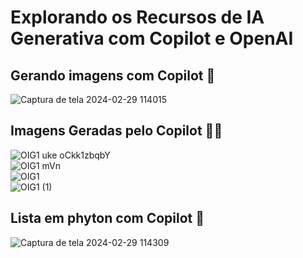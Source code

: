 # Explorando os Recursos de IA Generativa com Copilot e OpenAI

## Gerando imagens com Copilot 📍
![Captura de tela 2024-02-29 114015](https://github.com/lyndark/MicrosoftAzureAI/assets/70786634/cdb3b85b-2a79-4ab5-853a-dc231d893ac1)<br>

## Imagens Geradas pelo Copilot 🐘🍔
![OIG1 uke oCkk1zbqbY](https://github.com/lyndark/MicrosoftAzureAI/assets/70786634/329f40fe-0a8b-4169-9bbe-344a5160d57f)<br>
![OIG1 mVn](https://github.com/lyndark/MicrosoftAzureAI/assets/70786634/aca52790-cd12-4449-95cb-8d3731ef4f4c)<br>
![OIG1](https://github.com/lyndark/MicrosoftAzureAI/assets/70786634/a66f23a2-c592-46c0-9df3-9d008f800650)<br>
![OIG1 (1)](https://github.com/lyndark/MicrosoftAzureAI/assets/70786634/b3eedb10-1fb0-4f56-a05b-7fd247043b26)<br>


## Lista em phyton com Copilot 🐍
![Captura de tela 2024-02-29 114309](https://github.com/lyndark/MicrosoftAzureAI/assets/70786634/80c111fb-b0ae-4a09-b6dd-d33eccd09133)<br>
